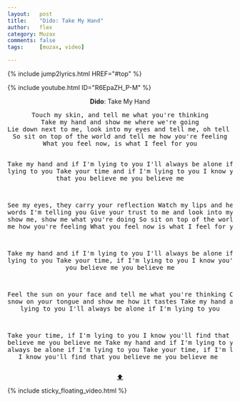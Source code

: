 ```yaml
---
layout:   post
title:    "Dido: Take My Hand"
author:   flex
category: Muzax
comments: false
tags:     [muzax, video]

---
```


{% include jump2lyrics.html HREF="#top" %}

{% include youtube.html ID="R6EpaZH_P-M" %}

<!-- break -->

<a id="top"></a>
<div id="lyrics"><div class="lyricsheader" style=""><p><center><b>Dido</b>: Take My Hand</center></p></div>

<center><pre>
Touch my skin, and tell me what you're thinking
Take my hand and show me where we're going
Lie down next to me, look into my eyes and tell me, oh tell me what you're seeing
So sit on top of the world and tell me how you're feeling
What you feel now, is what I feel for you

Take my hand and if I'm lying to you
I'll always be alone if I'm lying to you
Take your time and if I'm lying to you
I know you'll find that you believe me
you believe me

See my eyes, they carry your reflection
Watch my lips and hear the words I'm telling you
Give your trust to me and look into my heart and show me, show me what you're doing
So sit on top of the world and tell me how you're feeling
What you feel now is what I feel for you

Take my hand and if I'm lying to you
I'll always be alone if I'm lying to you
Take your time, if I'm lying to you
I know you'll find that you believe me
you believe me

Feel the sun on your face and tell me what you're thinking
Catch the snow on your tongue and show me how it tastes
Take my hand and if I'm lying to you
I'll always be alone
if I'm lying to you

Take your time, if I'm lying to you
I know you'll find that you believe me
you believe me
Take my hand and if I'm lying to you
I'll always be alone if I'm lying to you
Take your time, if I'm lying to you
I know you'll find that you believe me
you believe me
</pre>
<a href="#top">⬆</a></center></div>

<div class="sticky_floating_video"></div>
{% include sticky_floating_video.html %}